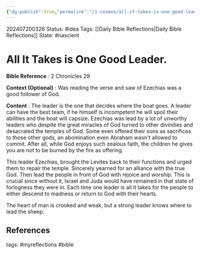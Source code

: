 ```yaml
---
{"dg-publish":true,"permalink":"/1-cosmos/all-it-takes-is-one-good-leader/","created":"2025-01-22T11:17:14.304-05:00","updated":"2024-07-20T03:27:54.601-04:00"}
---
```



202407200326
Status: #idea
Tags: [[Daily Bible Reflections\|Daily Bible Reflections]]
State: #nascient
# All It Takes is One Good Leader.

**Bible Reference** :  2 Chronicles 29

**Context (Optional)** : Was reading the verse and saw of Ezechias was a good follower of God.

**Content** : The leader is the one that decides where the boat goes. A leader can have the best team, if he himself is incompetent he will spoil their abilities and the boat will capsize. Ezechias was lead by a lot of unworthy leaders who despite the great miracles of God turned to other divinities and desacrated the temples of God. Some even offered their sons as sacrifices to those other gods, an abomination even Abraham wasn't allowed to commit. After all, while God enjoys such zealous faith, the children he gives you are not to be burned by the fire as offering.

This leader Ezechias, brought the Levites back to their functions and urged them to repair the temple. Sincerely yearned for an alliance with the true God. Then lead the people in front of God  with rejoice and worship. This is crucial since without it, Israel and Juda would have remained in that state of forlogness they were in. Each time one leader is all it takes for the people to either descend to madness or return to God with their hearts. 

The heart of man is crooked and weak, but a strong leader knows where to lead the sheep.



## References



tags: #myreflections #bible

